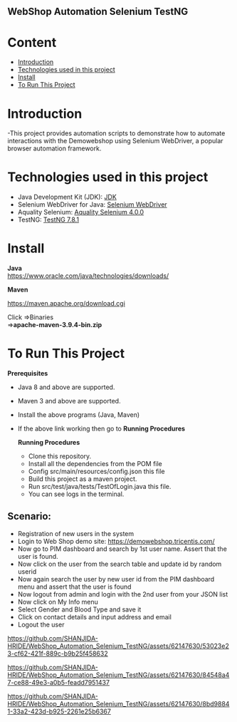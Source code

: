 ## WebShop Automation Selenium TestNG

# Content
- [Introduction](https://github.com/SHANJIDA-HRIDE/WebShop_Automation_Selenium_TestNG.git#introduction)
- [Technologies used in this project](https://github.com/SHANJIDA-HRIDE/WebShop_Automation_Selenium_TestNG.git#technologies-used-in-this-project)
- [Install](https://github.com/SHANJIDA-HRIDE/WebShop_Automation_Selenium_TestNG.git#install)
- [To Run This Project](https://github.com/SHANJIDA-HRIDE/WebShop_Automation_Selenium_TestNG.git#to-run-this-project)

# Introduction
-This project provides automation scripts to demonstrate how to automate interactions with the Demowebshop using Selenium WebDriver, a popular browser automation framework.

# Technologies used in this project
- Java Development Kit (JDK): [JDK](https://www.oracle.com/java/technologies/javase-downloads.html)
- Selenium WebDriver for Java: [Selenium WebDriver](https://www.selenium.dev/downloads/)
- Aquality Selenium: [Aquality Selenium 4.0.0](https://github.com/aquality-automation/aquality-selenium-java)
- TestNG: [TestNG 7.8.1](https://mvnrepository.com/artifact/org.testng/testng)

# Install
**Java**  
https://www.oracle.com/java/technologies/downloads/

**Maven**

 https://maven.apache.org/download.cgi
 
 Click =>Binaries    
 =>**apache-maven-3.9.4-bin.zip**


# To Run This Project
**Prerequisites**
- Java 8 and above are supported.
- Maven 3 and above are supported.
- Install the above programs (Java, Maven)
- If the above link working then go to **Running Procedures**

  **Running Procedures**
  - Clone this repository.
  - Install all the dependencies from the POM file
  - Config src/main/resources/config.json this file
  - Build this project as a maven project.
  - Run src/test/java/tests/TestOfLogin.java this file.
  - You can see logs in the terminal.
 ## Scenario:
 - Registration of new users in the system
- Login to Web Shop demo site: https://demowebshop.tricentis.com/
- Now go to PIM dashboard and search by 1st user name. Assert that the user is found.
- Now click on the user from the search table and update id by random userid
- Now again search the user by new user id from the PIM dashboard menu and assert that the user is found
- Now logout from admin and login with the 2nd user from your JSON list
- Now click on My Info menu
- Select Gender and Blood Type and save it
- Click on contact details and input address and email
- Logout the user


https://github.com/SHANJIDA-HRIDE/WebShop_Automation_Selenium_TestNG/assets/62147630/53023e23-cf62-421f-889c-b9b25f458632

https://github.com/SHANJIDA-HRIDE/WebShop_Automation_Selenium_TestNG/assets/62147630/84548a47-ce88-49e3-a0b5-feadd7951437

https://github.com/SHANJIDA-HRIDE/WebShop_Automation_Selenium_TestNG/assets/62147630/8bd98841-33a2-423d-b925-2261e25b6367









